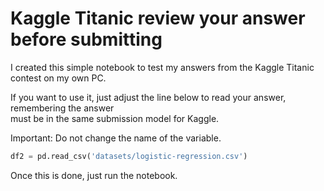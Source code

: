 # Kaggle Titanic review your answer before submitting

I created this simple notebook to test my answers from the Kaggle Titanic contest on my own PC.

If you want to use it, just adjust the line below to read your answer, remembering the answer\
must be in the same submission model for Kaggle.

Important: Do not change the name of the variable.

```Python
df2 = pd.read_csv('datasets/logistic-regression.csv')
```

Once this is done, just run the notebook.